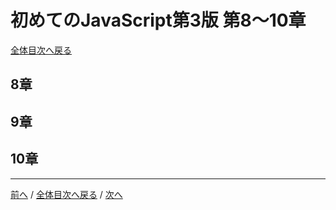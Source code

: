 # 初めてのJavaScript第3版 第8～10章
[全体目次へ戻る](index.md)

## 8章
## 9章
## 10章

***

[前へ](c6-7.md) /
[全体目次へ戻る](index.md) /
[次へ](c12.md)
